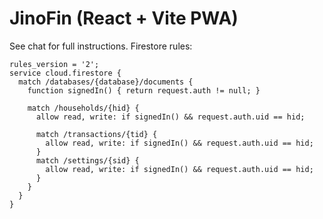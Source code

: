 # JinoFin (React + Vite PWA)

See chat for full instructions. Firestore rules:

```
rules_version = '2';
service cloud.firestore {
  match /databases/{database}/documents {
    function signedIn() { return request.auth != null; }

    match /households/{hid} {
      allow read, write: if signedIn() && request.auth.uid == hid;

      match /transactions/{tid} {
        allow read, write: if signedIn() && request.auth.uid == hid;
      }
      match /settings/{sid} {
        allow read, write: if signedIn() && request.auth.uid == hid;
      }
    }
  }
}
```
